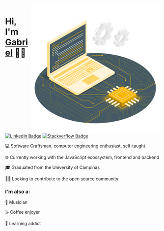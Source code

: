 <img src="./.github/CPU.svg" width="420px" height="420px"  align='right' />

<h1>Hi, I'm <a href="https://www.linkedin.com/in/gabrielsanttana" target="_blank">Gabriel</a> 👋🏽</h1>

[![LinkedIn Badge](https://img.shields.io/badge/-LinkedIn-blue?style=flat-square&logo=Linkedin&logoColor=white&link=https://www.linkedin.com/in/gabrielsanttana/)](https://www.linkedin.com/in/gabrielsanttana/)
[![Stackverflow Badge](https://img.shields.io/badge/Stack%20Overflow-FE7A16?style=flat-square&logo=stack%20overflow&logoColor=fff)](https://stackoverflow.com/users/12422017/gabriel-santana)

<p>💻 Software Craftsman, computer engineering enthusiast, self-taught</p>

<p>🌐 Currently working with the JavaScript ecossystem, frontend and backend</p>

<p>🎓 Graduated from the University of Campinas</p>

<p>🤝🏽 Looking to contribute to the open source community</p>

### I'm also a:

🎸 Musician

☕ Coffee enjoyer

🧠 Learning addict
